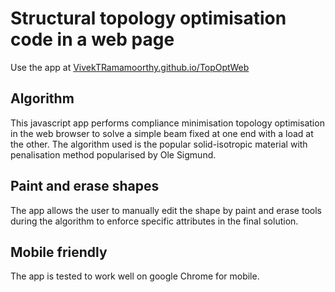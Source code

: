 # Structural topology optimisation code in a web page

Use the app at [VivekTRamamoorthy.github.io/TopOptWeb](https://VivekTRamamoorthy.github.io/TopOptWeb)

## Algorithm

This javascript app performs compliance minimisation topology optimisation in the web browser to solve a simple beam fixed at one end with a load at the other. The algorithm used is the popular solid-isotropic material with penalisation method popularised by Ole Sigmund. 

## Paint and erase shapes
The app allows the user to manually edit the shape by paint and erase tools during the algorithm to enforce specific attributes in the final solution. 

## Mobile friendly
The app is tested to work well on google Chrome for mobile. 




